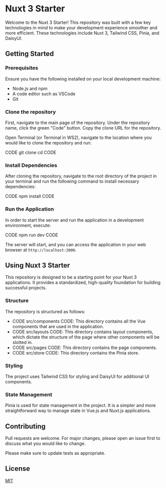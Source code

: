 # Nuxt 3 Starter

Welcome to the Nuxt 3 Starter! This repository was built with a few key technologies in mind to make your development experience smoother and more efficient. These technologies include Nuxt 3, Tailwind CSS, Pinia, and DaisyUI.

## Getting Started

### Prerequisites

Ensure you have the following installed on your local development machine:

- Node.js and npm
- A code editor such as VSCode
- Git

### Clone the repository

First, navigate to the main page of the repository. Under the repository name, click the green "Code" button. Copy the clone URL for the repository.

Open Terminal (or Terminal in WS2), navigate to the location where you would like to clone the repository and run:

CODE
git clone <repository-url>
cd <repository-folder>
CODE

### Install Dependencies

After cloning the repository, navigate to the root directory of the project in your terminal and run the following command to install necessary dependencies:

CODE
npm install
CODE

### Run the Application

In order to start the server and run the application in a development environment, execute:

CODE
npm run dev
CODE

The server will start, and you can access the application in your web browser at `http://localhost:3000`.

## Using Nuxt 3 Starter

This repository is designed to be a starting point for your Nuxt 3 applications. It provides a standardized, high-quality foundation for building successful projects.

### Structure

The repository is structured as follows:

- CODE src/components CODE: This directory contains all the Vue components that are used in the application.
- CODE src/layouts CODE: This directory contains layout components, which dictate the structure of the page where other components will be slotted in.
- CODE src/pages CODE: This directory contains the page components.
- CODE src/store CODE: This directory contains the Pinia store.

### Styling

The project uses Tailwind CSS for styling and DaisyUI for additional UI components. 

### State Management

Pinia is used for state management in the project. It is a simpler and more straightforward way to manage state in Vue.js and Nuxt.js applications.

## Contributing

Pull requests are welcome. For major changes, please open an issue first to discuss what you would like to change.

Please make sure to update tests as appropriate.

## License

[MIT](https://choosealicense.com/licenses/mit/)

